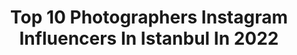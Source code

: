 ---
title: Top 10 Photographers Instagram Influencers In Istanbul In 2022
description: >-
  Find top photographers Instagram influencers in Istanbul in 2022. Most popular hashtags: #istanbul #turkey #photographer.
platform: Instagram
hits: 317
text_top: Analyze the top-rated Instagram influencers on inBeat.
text_bottom: inBeat has 317 Instagram influencers like this in Istanbul, Turkey for you to collaborate.
profiles:
  - username: "ugurdemir"
    fullname: >-
      Ugur Demir
    bio: >-
      Wedding Photographer ISTANBUL📍
    location: "Turkey"
    followers: 62738
    engagement: 939
    commentsToLikes: 0.019601
    id: ck139uhyxn6cj0i19r349dcfa
    verified: false
    hashtags: "#zoom, #stayhome, #evdekal"
  - username: "aozturk.photo"
    fullname: >-
      Photographer. Istanbul,Turkey.
    bio: >-
      💃🏼ALSU OZTURK 🏆TOP-10 photographers Istanbul, Turkey according to @35awards 2018. Portrait, kids, mathernity. 📩DM, ozturkalsu@gmail.com
    location: "Turkey"
    followers: 8612
    engagement: 572
    commentsToLikes: 0.064128
    id: ck5hp6tq8quoc0i11wfexq2r2
    verified: false
    hashtags: ""
  - username: "mehmetshhn"
    fullname: >-
      Mehmet Ali Şahin
    bio: >-
      Photographer İstanbul\Turkey
    location: "Turkey"
    followers: 61962
    engagement: 741
    commentsToLikes: 0.022542
    id: ck0txqqprk6qm0i19k6qsw3b6
    verified: false
    hashtags: "#galatakulesi, #turkey, #sultanahmet, #balat"
  - username: "abdullahshhn"
    fullname: >-
      Abdullah Şahin
    bio: >-
      Photographer Istanbul | Turkey abdullahshn@outlook.com.tr
    location: "Turkey"
    followers: 137922
    engagement: 549
    commentsToLikes: 0.025961
    id: ck0uddq0wivu90i19hpdunsr2
    verified: false
    hashtags: "#galata, #beautifuldestinations, #ayasofya, #sunset"
  - username: "olayseven"
    fullname: >-
      Olay Seven
    bio: >-
      Photographer | Istanbul | Ozi ❤️ | olay@sevenplusad.com
    location: "Turkey"
    followers: 312655
    engagement: 169
    commentsToLikes: 0.031528
    id: ck0uadqvnc2060i191j8okuhx
    verified: false
    hashtags: "#florida, #clouds, #turkey, #sunset"
  - username: "ismailgokbulut"
    fullname: >-
      İsmail GÖKBULUT
    bio: >-
      #Bird & #Wildlife #Photographer 🇹🇷İstanbul All photos taken by me in the wild Tüm fotoğraflar kendi çekimimdir
    location: "Turkey"
    followers: 6138
    engagement: 1054
    commentsToLikes: 0.030517
    id: ck8t1yigaxjw90j785owudqjt
    verified: false
    hashtags: "#live, #discoverwildlife, #natgeowild, #kings"
  - username: "alpertorunn"
    fullname: >-
      Alper Torun
    bio: >-
      Outdoor Lifestyle Photographer İstanbul / Turkey
    location: "Turkey"
    followers: 263554
    engagement: 111
    commentsToLikes: 0.031196
    id: ckaot5m1muhe60i7816faz4cg
    verified: false
    hashtags: "#libertybridge, #istanbul"
  - username: "istanbul_photography1"
    fullname: >-
      Mustafa TATLISU
    bio: >-
      Fotoğraflar Şahsıma Aittir
    location: "Turkey"
    followers: 17255
    engagement: 1025
    commentsToLikes: 0.029276
    id: ck9wf7fpwniun0j78ef511ygk
    verified: false
    hashtags: "#turkey, #eskiistanbul, #instagram, #photography"
  - username: "vin.artsphotography"
    fullname: >-
      Vincent Ofware
    bio: >-
      Award Winning Photographer ⤵️Visual Arts & Photography 📩vincentofware@gmail.com 📍 Istanbul, Turkey #VinArtsPhotography
    location: "Turkey"
    followers: 81337
    engagement: 190
    commentsToLikes: 0.037015
    id: ck13602y743ft0i191rdjet04
    verified: false
    hashtags: "#lightroom, #vinartsphotography, #photographyfashion, #canon"
  - username: "ihsanmenkuphotography"
    fullname: >-
      İhsan menku photography
    bio: >-
      2022 yılı erken rezervasyon fırsatlarını yakalamak icin.Şimdiden yerinizi ayırtın Ekip Markamiz @dugunhatiram Whatsapp için tıklayınız 👇
    location: "Turkey"
    followers: 21531
    engagement: 255
    commentsToLikes: 0.000707
    id: ckap5q9s4cpb60i78al2s7p8n
    verified: false
    hashtags: "#duguncekimleri, #discekimfotograflari, #gelindamat, #photographer"
---